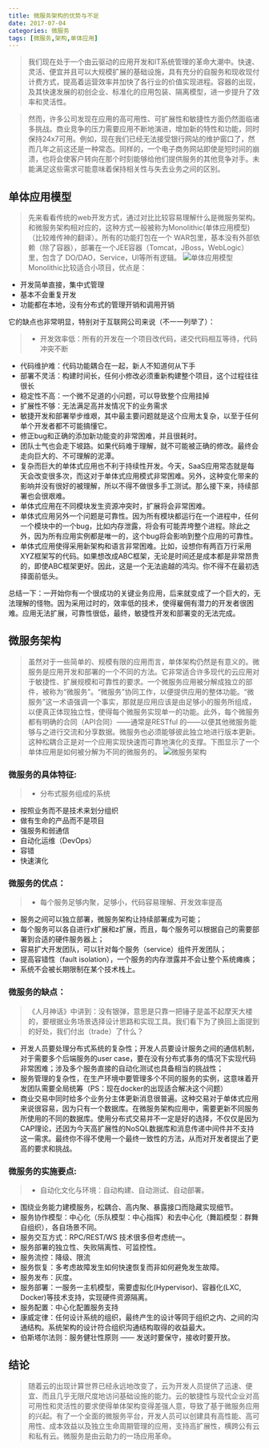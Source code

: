 ```yaml
---
title: 微服务架构的优势与不足
date: 2017-07-04
categories: 微服务
tags: [微服务,架构,单体应用]
---
```

 >我们现在处于一个由云驱动的应用开发和IT系统管理的革命大潮中。快速、灵活、便宜并且可以大规模扩展的基础设施，具有充分的自服务和现收现付计费方式，提高着运营效率并加快了各行业的价值实现进程。容器的出现，及其快速发展的初创企业、标准化的应用包装、隔离模型，进一步提升了效率和灵活性。


 >然而，许多公司发现在应用的高可用性、可扩展性和敏捷性方面仍然面临诸多挑战。商业竞争的压力需要应用不断地演进，增加新的特性和功能，同时保持24x7可用。例如，现在我们已经无法接受银行网站的维护窗口了，然而几年之前这还是一种常态。同样的，一个电子商务网站即使是短时间的崩溃，也将会使客户转向在那个时刻能够给他们提供服务的其他竞争对手。未能满足这些需求可能意味着保持相关性与失去业务之间的区别。

## 单体应用模型

>先来看看传统的web开发方式，通过对比比较容易理解什么是微服务架构。和微服务架构相对应的，这种方式一般被称为Monolithic(单体应用模型)（比较难传神的翻译）。所有的功能打包在一个 WAR包里，基本没有外部依赖（除了容器），部署在一个JEE容器（Tomcat，JBoss，WebLogic）里，包含了 DO/DAO，Service，UI等所有逻辑。
![单体应用模型](1.png)
Monolithic比较适合小项目，优点是：
+ 开发简单直接，集中式管理
+ 基本不会重复开发
+ 功能都在本地，没有分布式的管理开销和调用开销

它的缺点也非常明显，特别对于互联网公司来说（不一一列举了）：
>+ 开发效率低：所有的开发在一个项目改代码，递交代码相互等待，代码冲突不断
+ 代码维护难：代码功能耦合在一起，新人不知道何从下手
+ 部署不灵活：构建时间长，任何小修改必须重新构建整个项目，这个过程往往很长
+ 稳定性不高：一个微不足道的小问题，可以导致整个应用挂掉
+ 扩展性不够：无法满足高并发情况下的业务需求
+ 敏捷开发和部署举步维艰，其中最主要问题就是这个应用太复杂，以至于任何单个开发者都不可能搞懂它。
+ 修正bug和正确的添加新功能变的非常困难，并且很耗时。
+ 团队士气也会走下坡路。如果代码难于理解，就不可能被正确的修改。最终会走向巨大的、不可理解的泥潭。
+ 复杂而巨大的单体式应用也不利于持续性开发。今天，SaaS应用常态就是每天会改变很多次，而这对于单体式应用模式非常困难。另外，这种变化带来的影响并没有很好的被理解，所以不得不做很多手工测试。那么接下来，持续部署也会很艰难。
+ 单体式应用在不同模块发生资源冲突时，扩展将会非常困难。
+ 单体式应用另外一个问题是可靠性。因为所有模块都运行在一个进程中，任何一个模块中的一个bug，比如内存泄露，将会有可能弄垮整个进程。除此之外，因为所有应用实例都是唯一的，这个bug将会影响到整个应用的可靠性。
+ 单体式应用使得采用新架构和语言非常困难。比如，设想你有两百万行采用XYZ框架写的代码。如果想改成ABC框架，无论是时间还是成本都是非常昂贵的，即使ABC框架更好。因此，这是一个无法逾越的鸿沟。你不得不在最初选择面前低头。

总结一下：一开始你有一个很成功的关键业务应用，后来就变成了一个巨大的，无法理解的怪物。因为采用过时的，效率低的技术，使得雇佣有潜力的开发者很困难。应用无法扩展，可靠性很低，最终，敏捷性开发和部署变的无法完成。

## 微服务架构
>虽然对于一些简单的、规模有限的应用而言，单体架构仍然是有意义的。微服务是应用开发和部署的一个不同的方法。它非常适合许多现代的云应用对于敏捷性、扩展规模和可靠性的要求。一个微服务应用被分解成独立的部件，被称为“微服务”。“微服务”协同工作，以便提供应用的整体功能。“微服务”这一术语强调一个事实，那就是应用应该是由足够小的服务所组成，以便真正体现独立性，使得每个微服务实现单一的功能。此外，每个微服务都有明确的合同（API合同）——通常是RESTful 的——以便其他微服务能够与之进行交流和分享数据。微服务也必须能够彼此独立地进行版本更新。这种松耦合正是对一个应用实现快速而可靠地演化的支撑。下图显示了一个单体应用是如何被分解为不同的微服务的。
![微服务架构](2.png)

### 微服务的具体特征:
>+ 分布式服务组成的系统
+ 按照业务而不是技术来划分组织
+ 做有生命的产品而不是项目
+ 强服务和弱通信
+ 自动化运维（DevOps）
+ 容错
+ 快速演化

### 微服务的优点：
>+ 每个服务足够内聚，足够小，代码容易理解、开发效率提高
+ 服务之间可以独立部署，微服务架构让持续部署成为可能；
+ 每个服务可以各自进行x扩展和z扩展，而且，每个服务可以根据自己的需要部署到合适的硬件服务器上；
+ 容易扩大开发团队，可以针对每个服务（service）组件开发团队；
+ 提高容错性（fault isolation），一个服务的内存泄露并不会让整个系统瘫痪；
+ 系统不会被长期限制在某个技术栈上。

### 微服务的缺点：

>《人月神话》中讲到：没有银弹，意思是只靠一把锤子是盖不起摩天大楼的，要根据业务场景选择设计思路和实现工具。我们看下为了换回上面提到的好处，我们付出（trade）了什么？
+ 开发人员要处理分布式系统的复杂性；开发人员要设计服务之间的通信机制，对于需要多个后端服务的user case，要在没有分布式事务的情况下实现代码非常困难；涉及多个服务直接的自动化测试也具备相当的挑战性；
+ 服务管理的复杂性，在生产环境中要管理多个不同的服务的实例，这意味着开发团队需要全局统筹（PS：现在docker的出现适合解决这个问题）
+ 商业交易中同时给多个业务分主体更新消息很普遍。这种交易对于单体式应用来说很容易，因为只有一个数据库。在微服务架构应用中，需要更新不同服务所使用的不同的数据库。使用分布式交易并不一定是好的选择，不仅仅是因为CAP理论，还因为今天高扩展性的NoSQL数据库和消息传递中间件并不支持这一需求。最终你不得不使用一个最终一致性的方法，从而对开发者提出了更高的要求和挑战。

### 微服务的实施要点:
>+ 自动化文化与环境：自动构建、自动测试、自动部署。
+ 围绕业务能力建模服务，松耦合、高内聚、暴露接口而隐藏实现细节。
+ 服务协作模型：中心化（乐队模型：中心指挥）和去中心化（舞蹈模型：群舞自组织），各自场景不同。
+ 服务交互方式：RPC/REST/WS 技术很多但考虑统一。
+ 服务部署的独立性、失败隔离性、可监控性。
+ 服务流控：降级、限流
+ 服务恢复：多考虑故障发生如何快速恢复而非如何避免发生故障。
+ 服务发布：灰度。
+ 服务部署：一服务一主机模型，需要虚拟化(Hypervisor)、容器化(LXC, Docker)等技术支持，实现硬件资源隔离。
+ 服务配置：中心化配置服务支持
+ 康威定律：任何设计系统的组织，最终产生的设计等同于组织之内、之间的沟通结构。系统架构的设计符合组织沟通结构取得的收益最大。
+ 伯斯塔尔法则：服务健壮性原则 —— 发送时要保守，接收时要开放。

## 结论
>随着云的出现计算世界已经永远地改变了，云为开发人员提供了迅速、便宜、而且几乎无限尺度地访问基础设施的能力。云的敏捷性与现代企业对高可用性和灵活性的要求使得单体架构变得差强人意，导致了基于微服务应用的兴起。有了一个全面的微服务平台，开发人员可以创建具有高性能、高可用性、成本效益以及独立生命周期管理的应用，支持高扩展性，横跨公有云和私有云。微服务是由云助力的一场应用革命。
